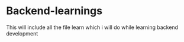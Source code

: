 # Backend-learnings
This will include all the file learn which i will do while learning backend development 
